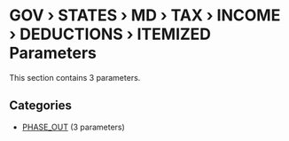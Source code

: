 # GOV › STATES › MD › TAX › INCOME › DEDUCTIONS › ITEMIZED Parameters

This section contains 3 parameters.

## Categories

- [PHASE_OUT](phase_out/index.md) (3 parameters)

